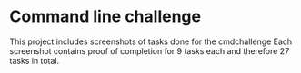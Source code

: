# Command line challenge
This project includes screenshots of tasks done for the cmdchallenge Each screenshot contains proof of completion for 9 tasks each and therefore 27 tasks in total.